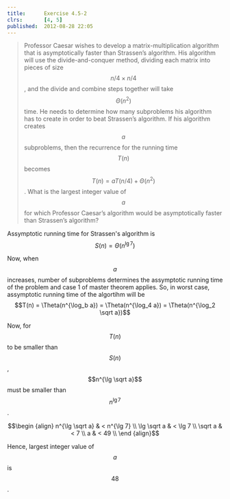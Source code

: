 ```yaml
---
title:      Exercise 4.5-2
clrs:       [4, 5]
published:  2012-08-28 22:05
---
```


>Professor Caesar wishes to develop a matrix-multiplication algorithm that is asymptotically faster than Strassen’s algorithm. His algorithm will use the divide-and-conquer method, dividing each matrix into pieces of size $$n/4 \times n/4$$, and the divide and combine steps together will take $$\Theta(n^2)$$ time. He needs to determine how many subproblems his algorithm has to create in order to beat Strassen’s algorithm. If his algorithm creates $$a$$ subproblems, then the recurrence for the running time $$T(n)$$ becomes $$T(n) = aT(n/4) + \Theta(n^2)$$. What is the largest integer value of $$a$$ for which Professor Caesar’s algorithm would be asymptotically faster than Strassen’s algorithm?

Assymptotic running time for Strassen's algorithm is $$S(n) = \Theta(n^{\lg 7})$$

Now, when $$a$$ increases, number of subproblems determines the assymptotic running time of the problem and case 1 of master theorem applies. So, in worst case, assymptotic running time of the algortihm will be $$T(n) = \Theta(n^{\log_b a}) = \Theta(n^{\log_4 a}) = \Theta(n^{\log_2 \sqrt a})$$

Now, for $$T(n)$$ to be smaller than $$S(n)$$, $$n^{\lg \sqrt a}$$ must be smaller than $$n^{\lg 7}$$.

$$\begin {align}
n^{\lg \sqrt a} & < n^{\lg 7} \\
\lg \sqrt a & < \lg 7 \\
\sqrt a & < 7 \\
a & < 49 \\
\end {align}$$

Hence, largest integer value of $$a$$ is $$48$$.
